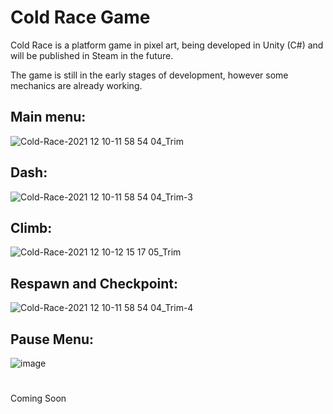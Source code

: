 # Cold Race Game

Cold Race is a platform game in pixel art, being developed in Unity (C#) and will be published in Steam in the future.


The game is still in the early stages of development, however some mechanics are already working.


## Main menu:

![Cold-Race-2021 12 10-11 58 54 04_Trim](https://user-images.githubusercontent.com/74553272/145596139-11e38bf6-ee8c-4ad5-9890-da7b927dd8f5.gif)


## Dash:

![Cold-Race-2021 12 10-11 58 54 04_Trim-_3_](https://user-images.githubusercontent.com/74553272/145596220-8ca287a1-6191-4c69-8dc2-1794043459cf.gif)


## Climb:

![Cold-Race-2021 12 10-12 15 17 05_Trim](https://user-images.githubusercontent.com/74553272/145597141-87144f37-f4c5-4d43-96f8-babeb1293b0a.gif)


## Respawn and Checkpoint:

![Cold-Race-2021 12 10-11 58 54 04_Trim-_4_](https://user-images.githubusercontent.com/74553272/145596307-39d20485-df4d-44a5-80ad-0d0acba96417.gif)


## Pause Menu:

![image](https://user-images.githubusercontent.com/74553272/145597190-5560138c-b27c-4182-87c3-9885b134a024.png)

#

Coming Soon
